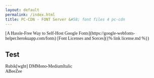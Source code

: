 ```yaml
---
layout: default
permalink: /index.html
title: PC-CDN - FONT Server &#58; font files 4 pc-cdn
---
```


<link href="https://fonts.pc-cdn.eu/myfontfiles.css" rel="stylesheet" type="text/css" nonce="" />

<span style="font-family:'ABeeZee'">
[A Hassle-Free Way to Self-Host Google Fonts](https://google-webfonts-helper.herokuapp.com/fonts)
</span>
<span style="font-family:'RozhaOne-Regular'">
[Font Licenses and Sorces]({% link license.md %})
</span>

## Test
<span style="font-family:'Rubik[wght]'">
Rubik[wght]
</span>
<span style="font-family:'DMMono-MediumItalic'">
DMMono-MediumItalic
</span>

<div class='header'>
 <div class='family' style='font-family:"ABeeZee"' align='left'>
   ABeeZee
 </div>
</div>
